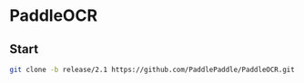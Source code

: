# PaddleOCR

## Start

```bash
git clone -b release/2.1 https://github.com/PaddlePaddle/PaddleOCR.git

```
